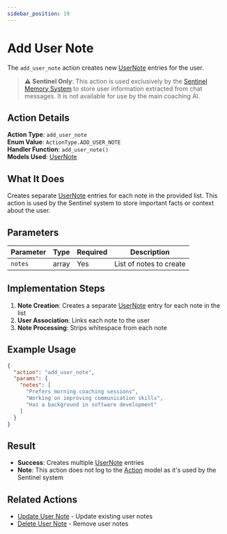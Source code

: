 ```yaml
---
sidebar_position: 19
---
```


# Add User Note

The `add_user_note` action creates new [UserNote](/docs/database/models/user-note) entries for the user.

> **⚠️ Sentinel Only**: This action is used exclusively by the [Sentinel Memory System](../../sentinel/overview) to store user information extracted from chat messages. It is not available for use by the main coaching AI.

## Action Details

**Action Type**: `add_user_note`  
**Enum Value**: `ActionType.ADD_USER_NOTE`  
**Handler Function**: `add_user_note()`  
**Models Used**: [UserNote](/docs/database/models/user-note)

## What It Does

Creates separate [UserNote](/docs/database/models/user-note) entries for each note in the provided list. This action is used by the Sentinel system to store important facts or context about the user.

## Parameters

| Parameter | Type | Required | Description |
|-----------|------|----------|-------------|
| `notes` | array | Yes | List of notes to create |

## Implementation Steps

1. **Note Creation**: Creates a separate [UserNote](/docs/database/models/user-note) entry for each note in the list
2. **User Association**: Links each note to the user
3. **Note Processing**: Strips whitespace from each note

## Example Usage

```json
{
  "action": "add_user_note",
  "params": {
    "notes": [
      "Prefers morning coaching sessions",
      "Working on improving communication skills",
      "Has a background in software development"
    ]
  }
}
```

## Result

- **Success**: Creates multiple [UserNote](/docs/database/models/user-note) entries
- **Note**: This action does not log to the [Action](/docs/database/models/action) model as it's used by the Sentinel system

## Related Actions

- [Update User Note](update-user-note) - Update existing user notes
- [Delete User Note](delete-user-note) - Remove user notes

